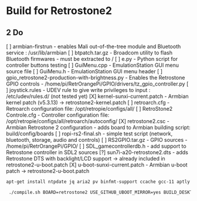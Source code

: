 # Build for Retrostone2

## 2 Do
[ ] armbian-firstrun - enables Mali out-of-the-tree module and Bluetooth service : /usr/lib/armbian
[ ] btpatch.tar.gz - Broadcom utility to flash Bluetooth firmwares - must be extracted to /
[ ] e.py - Python script for controller buttons testing
[ ] GuiMenu.cpp - EmulationStation GUI menu source file
[ ] GuiMenu.h - EmulationStation GUI menu header
[ ] gpio_retrostone2-production-with-brightness.py - Enables the Retrostone GPIO controls - /home/pi/RetrOrangePi/GPIO/drivers/tz_gpio_controller.py
[ ] joystick.rules - UDEV rule to give write privileges to input : /etc/udev/rules.d/ (not tested yet)
[X] kernel-sunxi-current.patch - Armbian kernel patch (v5.3.13) -> retrostone2-kernel.patch
[ ] retroarch.cfg - Retroarch configuration file: /opt/retropie/configs/all/
[ ] RetroStone2 Controle.cfg - Controller configuration file: /opt/retropie/configs/all/retroarch/autoconfig/
[X] retrostone2.csc - Armbian Retrostone 2 configuration - adds board to Armbian building script: build/config/boards 
[ ] ropi-rs2-final.sh - simple test script (network, bluetooth, storage, audio and controls)
[ ] RS2GPIO.tar.gz - GPIO sources - /home/pi/RetrOrangePi/GPIO/
[ ] SDL_gamecontrollerdb.h - add support to Retrostone controller in SDL2 sources
[?] sun7i-a20-retrostone2.dts - adds Retrostone DTS with backlight/LCD support -> already included in retrostone2-u-boot.patch
[X] u-boot-sunxi-current.patch - Armbian u-boot patch -> retrostone2-u-boot.patch

```bash
apt-get install ntpdate jq aria2 pv binfmt-support ccache gcc-11 aptly bison build-essential debian-archive-keyring debian-keyring device-tree-compiler dwarves flex gcc-arm-linux-gnueabi gcc-aarch64-linux-gnu libbison-dev libc6-dev-armhf-cross libcrypto++-dev libelf-dev libfdt-dev libfile-fcntllock-perl libfl-dev liblz4-tool libncurses-dev libpython2.7-dev libssl-dev libusb-1.0-0-dev patchutils pixz pkg-config python3-distutils qemu-user-static swig u-boot-tools uuid-dev zlib1g-dev lib32ncurses-dev lib32stdc++6 libc6-i386 python2 apt-cacher-ng
```


```bash
 ./compile.sh BOARD=retrostone2 USE_GITHUB_UBOOT_MIRROR=yes BUILD_DESKTOP=yes KERNEL_ONLY=no KERNEL_CONFIGURE=no RELEASE=jammy BUILD_DESKTOP=xfce DISABLE_IPV6=true
```


